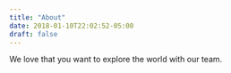 ```yaml
---
title: "About"
date: 2018-01-10T22:02:52-05:00
draft: false
---
```


We love that you want to explore the world with our team.